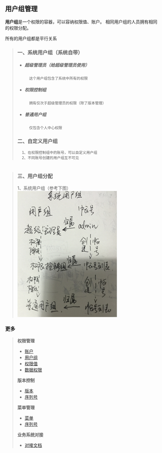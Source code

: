 用户组管理
---
**用户组**是一个权限的容器，可以容纳权限值、账户。
相同用户组的人员拥有相同的权限分配。

所有的用户组都是平行关系

>   ### 一、系统用户组（系统自带）
>   * ##### 超级管理员（给超级管理员使用）
>           这个用户组包含了系统中所有的权限
>   * ##### 权限控制组
>           拥有仅次于超级管理员的权限（除了版本管理）
>   * ##### 普通用户组
>           仅包含个人中心权限
>
>   ### 二、自定义用户组
>       1、在权限控制组中的账号，可以自定义用户组
>       2、不同账号创建的用户组互不可见
>   
#
>   ### 三、用户组分配
>   1、系统用户组（参考下图）
>   ![](images/group_assign.png)           

### 更多
>   **权限管理**
>   *   [账户](docs/AuthUser.md)
>   *   [用户组](docs/AuthGroup.md)
>   *   [权限值](docs/AuthRule.md)
>   *   [数据权限](docs/Department.md)
>
>   **版本控制**
>   *   [版本](docs/Version.md)
>   *   [序列号](docs/License.md)
>
>   **菜单管理**
>   *   [菜单](docs/Menu.md)
>   *   [序列号](docs/License.md)
>
>   **业务系统对接**
>   *   [对接文档](docs/deploy/Deploy.md)
